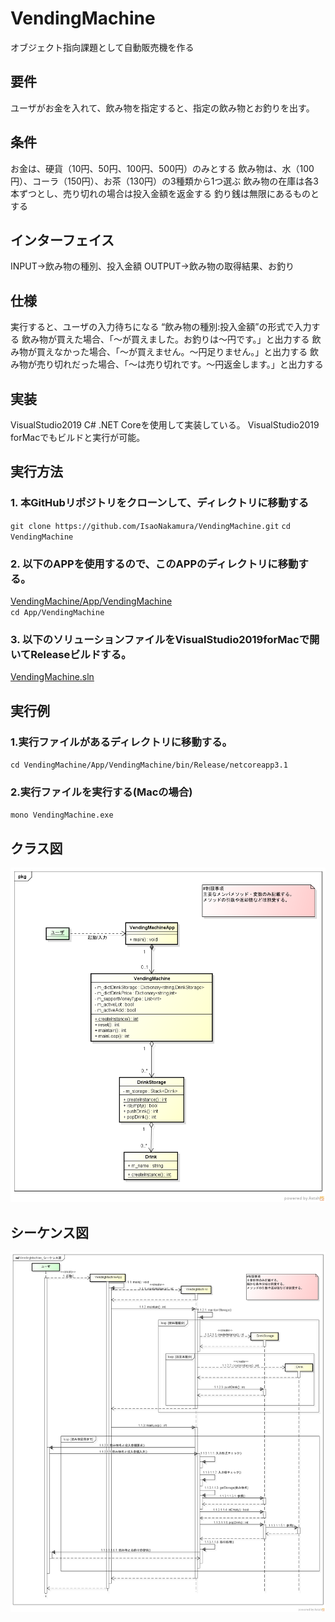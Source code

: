 # VendingMachine
オブジェクト指向課題として自動販売機を作る

## 要件
ユーザがお金を入れて、飲み物を指定すると、指定の飲み物とお釣りを出す。

## 条件
お金は、硬貨（10円、50円、100円、500円）のみとする
飲み物は、水（100円）、コーラ（150円）、お茶（130円）の3種類から1つ選ぶ
飲み物の在庫は各3本ずつとし、売り切れの場合は投入金額を返金する
釣り銭は無限にあるものとする

## インターフェイス
INPUT→飲み物の種別、投入金額
OUTPUT→飲み物の取得結果、お釣り

## 仕様
実行すると、ユーザの入力待ちになる
“飲み物の種別:投入金額”の形式で入力する
飲み物が買えた場合、「〜が買えました。お釣りは〜円です。」と出力する
飲み物が買えなかった場合、「〜が買えません。〜円足りません。」と出力する
飲み物が売り切れだった場合、「〜は売り切れです。〜円返金します。」と出力する

## 実装
VisualStudio2019 C# .NET Coreを使用して実装している。
VisualStudio2019 forMacでもビルドと実行が可能。

## 実行方法
### 1. 本GitHubリポジトリをクローンして、ディレクトリに移動する
``git clone https://github.com/IsaoNakamura/VendingMachine.git``
``cd VendingMachine``
### 2. 以下のAPPを使用するので、このAPPのディレクトリに移動する。  
[VendingMachine/App/VendingMachine](https://github.com/IsaoNakamura/VendingMachine/blob/master/App/VendingMachine)  
``cd App/VendingMachine`` 

### 3. 以下のソリューションファイルをVisualStudio2019forMacで開いてReleaseビルドする。
[VendingMachine.sln](https://github.com/IsaoNakamura/VendingMachine/blob/master/App/VendingMachine/VendingMachine.sln)  

## 実行例
### 1.実行ファイルがあるディレクトリに移動する。
``cd VendingMachine/App/VendingMachine/bin/Release/netcoreapp3.1``

### 2.実行ファイルを実行する(Macの場合)
``mono VendingMachine.exe``

## クラス図
![CLASS](https://github.com/IsaoNakamura/VendingMachine/blob/master/Doc/Images/VendingMachine_クラス図.png?raw=true)  

## シーケンス図
![SEQ](https://github.com/IsaoNakamura/VendingMachine/blob/master/Doc/Images/VendingMachine_シーケンス図.png?raw=true)  